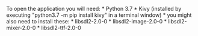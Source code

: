 To open the application you will need:
    * Python 3.7
    * Kivy (installed by executing "python3.7 -m pip install kivy" in a terminal window)
    * you might also need to install these:
        * libsdl2-2.0-0
        * libsdl2-image-2.0-0
        * libsdl2-mixer-2.0-0
        * libsdl2-ttf-2.0-0
